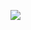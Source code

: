 ![](https://media.discordapp.net/attachments/750795607106650254/1255872928550223922/GRB0prCboAEMJk4.jpg?ex=668fd9cf&is=668e884f&hm=c2e8940bcf97bedf500cec1caa397470d7556e685b7b592a4ff51273e2fd8d12&=&format=webp&width=810&height=810)
